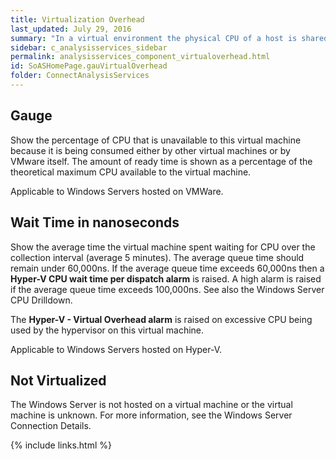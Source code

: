 ```yaml
---
title: Virtualization Overhead
last_updated: July 29, 2016
summary: "In a virtual environment the physical CPU of a host is shared by virtual machines and the hypervisor. Multiple processes may want to use the physical CPU of the host at the same time. The virtual machines may have to wait to be scheduled on a CPU."
sidebar: c_analysisservices_sidebar
permalink: analysisservices_component_virtualoverhead.html
id: SoASHomePage.gauVirtualOverhead
folder: ConnectAnalysisServices
---
```




## Gauge

Show the percentage of CPU that is unavailable to this virtual machine because it is being consumed either by other virtual machines or by VMware itself. The amount of ready time is shown as a percentage of the theoretical maximum CPU available to the virtual machine.

Applicable to Windows Servers hosted on VMWare.


## Wait Time in nanoseconds

Show the average time the virtual machine spent waiting for CPU over the collection interval (average 5 minutes). The average queue time should remain under 60,000ns. If the average queue time exceeds 60,000ns then a **Hyper-V CPU wait time per dispatch alarm** is raised. A high alarm is raised if the average queue time exceeds 100,000ns. See also the Windows Server CPU Drilldown.

The **Hyper-V - Virtual Overhead alarm** is raised on excessive CPU being used by the hypervisor on this virtual machine.

Applicable to Windows Servers hosted on Hyper-V.


## Not Virtualized

The Windows Server is not hosted on a virtual machine or the virtual machine is unknown. For more information, see the Windows Server Connection Details.

{% include links.html %}
﻿﻿
